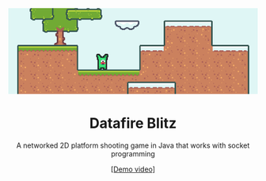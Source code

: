 <div align="center">
  <img src="./docs/images/readme-banner.png?raw=true" alt="banner">
  <h1>Datafire Blitz</h1>
  <p>A networked 2D platform shooting game in Java that works with socket programming</p>
  <a href="https://www.youtube.com/watch?v=BV4DefEbGHc">[Demo video]</a>
</div>
